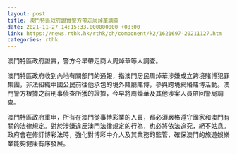 ```yaml
---
layout: post
title: 澳門特區政府證實警方帶走周焯華調查
date: 2021-11-27 14:15:33.000000000 +08:00
link: https://news.rthk.hk/rthk/ch/component/k2/1621697-20211127.htm
categories: rthk
---
```


澳門特區政府證實，警方今早帶走商人周焯華等人調查。

澳門特區政府收到內地有關部門的通報，指澳門居民周焯華涉嫌成立跨境賭博犯罪集團，非法組織中國公民前往他承包的境外賭廳賭博，參與跨境網絡賭博活動。澳門警方根據之前刑事偵查所獲的證據，今早將周焯華及其他涉案人員帶回警局調查。

澳門特區政府重申，所有在澳門從事博彩業的人員，都必須嚴格遵守國家和澳門有關的法律規定。對於涉嫌違反澳門法律規定的行為，也必將依法追究，絕不姑息。政府會在修訂博彩法時，強化對博彩中介人及其業務的監管，確保澳門的旅遊娛樂業能夠健康有序發展。
